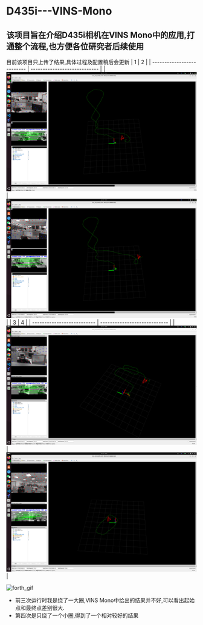 # D435i---VINS-Mono
## 该项目旨在介绍D435i相机在VINS Mono中的应用,打通整个流程,也方便各位研究者后续使用
目前该项目只上传了结果,具体过程及配置稍后会更新
| 1                          | 2                            |
| -------------------------- | ---------------------------- |
| ![first](screen/first.png) | ![second](screen/second.png) |
| 3                          | 4                            |
| -------------------------- | ---------------------------- |
| ![third](screen/third.png) | ![forth](screen/forth.png)   |


![forth_gif](screen/forth.gif)

- 前三次运行时我是绕了一大圈,VINS Mono中给出的结果并不好,可以看出起始点和最终点差别很大.
- 第四次是只绕了一个小圈,得到了一个相对较好的结果




